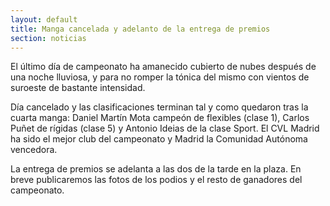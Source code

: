 ```yaml
---
layout: default
title: Manga cancelada y adelanto de la entrega de premios
section: noticias
---
```


El último día de campeonato ha amanecido cubierto de nubes después de una noche lluviosa, y para no romper la tónica del mismo con vientos de suroeste de bastante intensidad.

Día cancelado y las clasificaciones terminan tal y como quedaron tras la cuarta manga: Daniel Martín Mota campeón de flexibles (clase 1), Carlos Puñet de rígidas (clase 5) y Antonio Ideias de la clase Sport. El CVL Madrid ha sido el mejor club del campeonato y Madrid la Comunidad Autónoma vencedora.

La entrega de premios se adelanta a las dos de la tarde en la plaza. En breve publicaremos las fotos de los podios y el resto de ganadores del campeonato.
